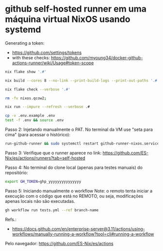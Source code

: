 # github self-hosted runner em uma máquina virtual NixOS usando systemd


Generating a token:
- https://github.com/settings/tokens
- with these checks: https://github.com/myoung34/docker-github-actions-runner/wiki/Usage#token-scope



```bash
nix flake show '.#'

nix build --cores 8 --no-link --print-build-logs --print-out-paths '.#'

nix flake check --verbose '.#'
```

```bash
rm -fv nixos.qcow2;  

nix run --impure --refresh --verbose .#
```


```bash
cp -v .env.example .env
test -f .env && source .env
```


Passo 2: Injetando manualmente o PAT. No terminal da VM use 
"seta para cima" (para acessar o histórico):
```bash
run-github-runner && sudo systemctl restart github-runner-nixos.service
```


Passo 3: Verifique que o runner aparece no link:
https://github.com/ES-Nix/es/actions/runners?tab=self-hosted


Passo 4: No terminal do clone local (apenas para testes manuais) do repositório:
```bash
export GH_TOKEN=ghp_yyyyyyyyyyyyyyy
```


Passo 5: Iniciando manualmente o workflow 
Note: o remoto tenta iniciar a execução com o código que está no REMOTO, ou seja,
modificações apenas locais não são executadas.
```bash
gh workflow run tests.yml --ref branch-name
```
Refs.:
- https://docs.github.com/en/enterprise-server@3.11/actions/using-workflows/manually-running-a-workflow?tool=cli#running-a-workflow


Pelo navegador:
https://github.com/ES-Nix/es/actions
